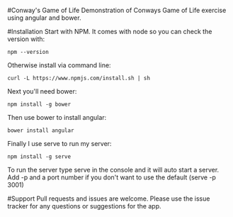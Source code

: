 #Conway's Game of Life
Demonstration of Conways Game of Life exercise using angular and bower.

#Installation
Start with NPM. It comes with node so you can check the version with:
```
npm --version
```
Otherwise install via command line:
```
curl -L https://www.npmjs.com/install.sh | sh
```
Next you'll need bower:
```
npm install -g bower
```
Then use bower to install angular:
```
bower install angular
```
Finally I use serve to run my server:
```
npm install -g serve
```

To run the server type serve in the console and it will auto start a server. Add -p and a port number if you don't want to use the default (serve -p 3001)

#Support
Pull requests and issues are welcome. Please use the issue tracker for any questions or suggestions for the app.

